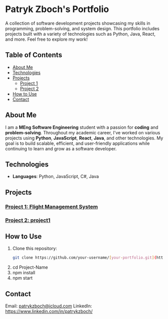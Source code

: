 # Patryk Zboch's Portfolio

A collection of software development projects showcasing my skills in programming, problem-solving, and system design. This portfolio includes projects built with a variety of technologies such as Python, Java, React, and more. Feel free to explore my work!

## Table of Contents
- [About Me](#about-me)
- [Technologies](#technologies)
- [Projects](#projects)
  - [Project 1](#project-1)
  - [Project 2](#project-2)
- [How to Use](#how-to-use)
- [Contact](#contact)

## About Me
I am a **MEng Software Engineering** student with a passion for **coding** and **problem-solving**. Throughout my academic career, I've worked on various projects using **Python**, **JavaScript**, **React**, **Java**, and other technologies. My goal is to build scalable, efficient, and user-friendly applications while continuing to learn and grow as a software developer.

## Technologies
- **Languages**: Python, JavaScript, C#, Java

## Projects

### [Project 1: Flight Management System](link-to-project-1)
### [Project 2: project1](link2)

## How to Use

1. Clone this repository:
   ```bash
   git clone https://github.com/your-username/[your-portfolio.git](https://github.com/patrykzboch/patrykzboch-software-engineering-portfolio.git)
2. cd Project-Name
3. npm install
4. npm start

## Contact
Email: patrykzboch@icloud.com
LinkedIn: https://www.linkedin.com/in/patrykzboch/
